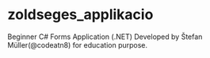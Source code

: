 # zoldseges_applikacio
Beginner C# Forms Application (.NET) Developed by Štefan Müller(@codeatn8) for education purpose.
